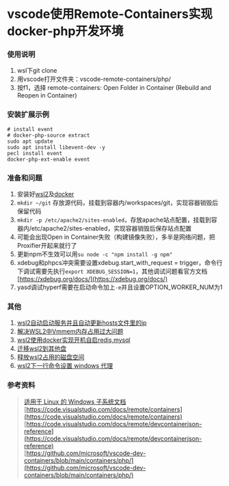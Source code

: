 # vscode使用Remote-Containers实现docker-php开发环境  

### 使用说明  
1. wsl下git clone  
2. 用vscode打开文件夹：vscode-remote-containers/php/  
3. 按f1，选择 remote-containers: Open Folder in Container (Rebuild and Reopen in Container)  

### 安装扩展示例  
```
# install event
# docker-php-source extract
sudo apt update
sudo apt install libevent-dev -y
pecl install event
docker-php-ext-enable event
```

### 准备和问题  
1. 安装好[wsl2](https://docs.microsoft.com/zh-cn/windows/wsl/)及[docker](https://docs.microsoft.com/zh-cn/windows/wsl/tutorials/wsl-containers)  
2. `mkdir ~/git` 存放源代码，挂载到容器内/workspaces/git，实现容器销毁后保留代码  
3. `mkdir -p /etc/apache2/sites-enabled`，存放apache站点配置，挂载到容器内/etc/apache2/sites-enabled，实现容器销毁后保存站点配置  
4. 可能会出现Open in Container失败（构建镜像失败），多半是网络问题，把Proxifier开起来就行了  
5. 更新npm不生效可以用`su node -c "npm install -g npm"`  
6. xdebug和phpcs冲突需要设置xdebug.start_with_request = trigger，命令行下调试需要先执行`export XDEBUG_SESSION=1`，其他调试问题看官方文档[https://xdebug.org/docs/](https://xdebug.org/docs/)  
7. yasd调试hyperf需要在启动命令加上`-e`并且设置OPTION_WORKER_NUM为1  

### 其他  
1. [wsl2自动启动服务并且自动更新hosts文件里的ip](https://my.oschina.net/u/2266306/blog/4561599)  
2. [解决WSL2中Vmmem内存占用过大问题](https://my.oschina.net/u/2266306/blog/4680942)  
3. [wsl2使用docker实现开机自启redis,mysql](https://my.oschina.net/u/2266306/blog/5354632)  
4. [迁移wsl2到其他盘](https://github.com/pxlrbt/move-wsl)  
5. [释放wsl2占用的磁盘空间](https://superuser.com/questions/1606213/how-do-i-get-back-unused-disk-space-from-ubuntu-on-wsl2)  
6. [wsl2下一行命令设置 windows 代理](https://my.oschina.net/mrpzx001/blog/8510980)  

### 参考资料
> [适用于 Linux 的 Windows 子系统文档](https://docs.microsoft.com/zh-cn/windows/wsl/)  
> [https://code.visualstudio.com/docs/remote/containers](https://code.visualstudio.com/docs/remote/containers)  
> [https://code.visualstudio.com/docs/remote/devcontainerjson-reference](https://code.visualstudio.com/docs/remote/devcontainerjson-reference)  
> [https://github.com/microsoft/vscode-dev-containers/blob/main/containers/php/](https://github.com/microsoft/vscode-dev-containers/blob/main/containers/php/)  
